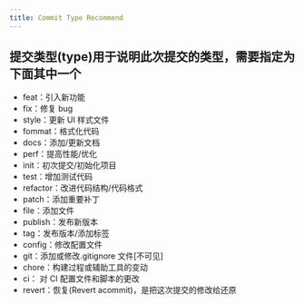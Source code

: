 ```yaml
---
title: Commit Type Recommend
---
```


## 提交类型(type)用于说明此次提交的类型，需要指定为下面其中一个

- feat：引入新功能
- fix：修复 bug
- style：更新 UI 样式文件
- fommat：格式化代码
- docs：添加/更新文档
- perf：提高性能/优化
- init：初次提交/初始化项目
- test：增加测试代码
- refactor：改进代码结构/代码格式
- patch：添加重要补丁
- file：添加文件
- publish：发布新版本
- tag：发布版本/添加标签
- config：修改配置文件
- git：添加或修改.gitignore 文件[不可见]
- chore：构建过程或辅助工具的变动
- ci： 对 CI 配置文件和脚本的更改
- revert：恢复(Revert acommit)，是把这次提交的修改给还原
